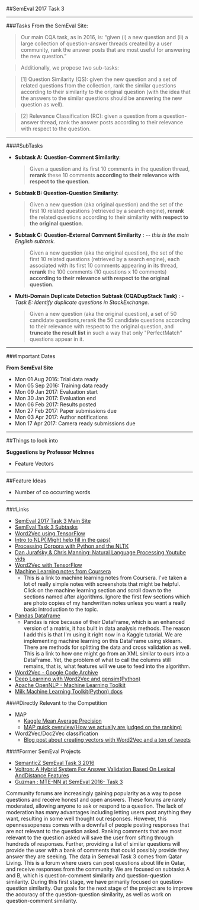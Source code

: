 ##SemEval 2017 Task 3
***

###Tasks
From the SemEval Site:
> Our main CQA task, as in 2016, is:
> “given (i) a new question and (ii) a large collection of question-answer threads created by a user community, rank the 
> answer posts that are most useful for answering the new question.”

> Additionally, we propose two sub-tasks:

> [1] Question Similarity (QS): given the new question and a set of related questions from the collection, rank the similar 
> questions according to their similarity to the original question (with the idea that the answers to the similar
> questions should be answering the new question as well).

> [2] Relevance Classification (RC): given a question from a question-answer thread, rank the answer posts according to 
> their relevance with respect to the question.

***
####SubTasks

* **Subtask A: Question-Comment Similarity**: 
	> Given a question and its first 10 comments in the question thread, **rerank** these 10 comments **according to 
	> their relevance with respect to the question**. 
* **Subtask B: Question-Question Similarity**: 
	> Given a new question (aka original question) and the set of the first 10 related questions (retrieved by a 
	> search engine), **rerank** the related questions according to their similarity **with respect to the original 
	> question**.
* **Subtask C: Question-External Comment Similarity** : *-- this is the main English subtask.* 
	> Given a new question (aka the original question),
	> the set of the first 10 related questions (retrieved by a search engine), each associated with its first 10 
	> comments appearing in its thread, **rerank** the 100 comments (10 questions x 10 comments) **according to their 
	> relevance with respect to the original question**.
* **Multi-Domain Duplicate Detection Subtask (CQADupStack Task)** : - *Task E: Identify duplicate questions in StackExchange.*
	> Given a new question (aka the original question), a set of 50 candidate questions,rerank the 50 candidate 
	> questions according to their relevance with respect to the original question, and **truncate the result list** in 
	> such a way that only "PerfectMatch" questions appear in it.


***

###Important Dates

**From SemEval Site**

* Mon 01 Aug 2016: Trial data ready
* Mon 05 Sep 2016: Training data ready
* Mon 09 Jan 2017: Evaluation start
* Mon 30 Jan 2017: Evaluation end
* Mon 06 Feb 2017: Results posted
* Mon 27 Feb 2017: Paper submissions due
* Mon 03 Apr 2017: Author notifications
* Mon 17 Apr 2017: Camera ready submissions due

***

##Things to look into

**Suggestions by Professor McInnes**
* Feature Vectors

***

##Feature Ideas

* Number of co occurring words

***


###Links

* [SemEval 2017 Task 3 Main Site](http://alt.qcri.org/semeval2017/task3/)
* [SemEval Task 3 Subtasks](http://alt.qcri.org/semeval2017/task3/index.php?id=description-of-tasks)
* [Word2Vec using TensorFlow](https://www.tensorflow.org/versions/r0.10/tutorials/word2vec/index.html)
* [Intro to NLP( Might help fill in the gaps)](http://blog.algorithmia.com/introduction-natural-language-processing-nlp/)
* [Processing Corpora with Python and the NLTK](http://www.freecode.com/articles/processing-corpora-with-python-and-the-natural-language-toolkit)
* [Dan Jurafsky & Chris Manning: Natural Language Processing Youtube vids](https://www.youtube.com/playlist?list=PL6397E4B26D00A269)
* [Word2Vec with TensorFlow](https://www.tensorflow.org/versions/r0.10/tutorials/word2vec/index.html)
* [Machine Learning notes from Coursera](https://1drv.ms/u/s!As9baswMsUtLhDosDxQ2-NRkUQCA) 
	* This is a link to machine learning notes from Coursera. I've taken a lot of really simple notes with screenshots that might be helpful. Click on the machine learning section and scroll down to the sections named after algorithms. Ignore the first few sections which are photo copies of my handwritten notes unless you want a really basic introduction to the topic.
* [Pandas Dataframe](http://stackoverflow.com/questions/28259301/how-to-convert-an-xml-file-to-nice-pandas-dataframe) 
	* Pandas is nice because of their DataFrame, which is an enhanced version of a matrix, it has     built in data analysis methods. The reason I add this is that I'm using it right now in a Kaggle tutorial. We are implementing machine learning on this DataFrame using sklearn. There are methods for splitting the data and cross validation as well. This is a link to how one might go from an XML similar to ours into a DataFrame. Yet, the problem of what to call the columns still remains, that is, what features will we use to feed into the algorithm. 
* [Word2Vec - Google Code Archive](https://code.google.com/archive/p/word2vec/)
* [Deep Learning with Word2Vec and gensim(Python)](http://rare-technologies.com/deep-learning-with-word2vec-and-gensim/)
* [Apache OpenNLP - Machine Learning Toolkit](https://opennlp.apache.org/)
* [Milk Machine Learning Toolkit(Python) docs](https://pythonhosted.org/milk/)


####Directly Relevant to the Competition
* MAP
	* [Kaggle Mean Average Precision](https://www.kaggle.com/wiki/MeanAveragePrecision)
	* [MAP quick overview(How we actually are judged on the ranking)](http://fastml.com/what-you-wanted-to-know-about-mean-average-precision/)
* Word2Vec/Doc2Vec classification
	* [Blog post about creating vectors with Word2Vec and a ton of tweets](https://districtdatalabs.silvrback.com/modern-methods-for-sentiment-analysis)

####Former SemEval Projects
* [SemanticZ SemEval Task 3 2016](http://m-mitchell.com/NAACL-2016/SemEval/pdf/SemEval123.pdf)
* [Voltron: A Hybrid System For Answer Validation Based On Lexical AndDistance Features](http://anthology.aclweb.org/S/S15/S15-2.pdf#page=284)
* [Guzman : MTE-NN at SemEval 2016- Task 3](https://www.researchgate.net/publication/305334825_MTE-NN_at_SemEval-2016_Task_3_Can_Machine_Translation_Evaluation_Help_Community_Question_Answering)


Community forums are increasingly gaining popularity as a way to pose questions and receive honest and open answers.  These forums are rarely moderated, allowing anyone to ask or respond to a question.  The lack of moderation has many advantages including letting users post anything they want, resulting in some well thought out responses.  However, this opennessopeness comes with a downfall of people posting responses that are not relevant to the question asked.  Ranking comments that are most relevant to the question asked will save the user from sifting through hundreds of responses.  Further, providing a list of similar questions will provide the user with a bank of comments that could possibly provide they answer they are seeking.
	The data in Semeval Task 3 comes from Qatar Living.  This is a forum where users can post questions about life in Qatar, and receive responses from the community.  We are focused on subtasks A and B, which is question-comment similarity and question-question similarity.  During this first stage, we have primarily focused on question-question similarity.  Our goals for the next stage of the project are to improve the accuracy of the question-question similarity, as well as work on question-comment similarity. 